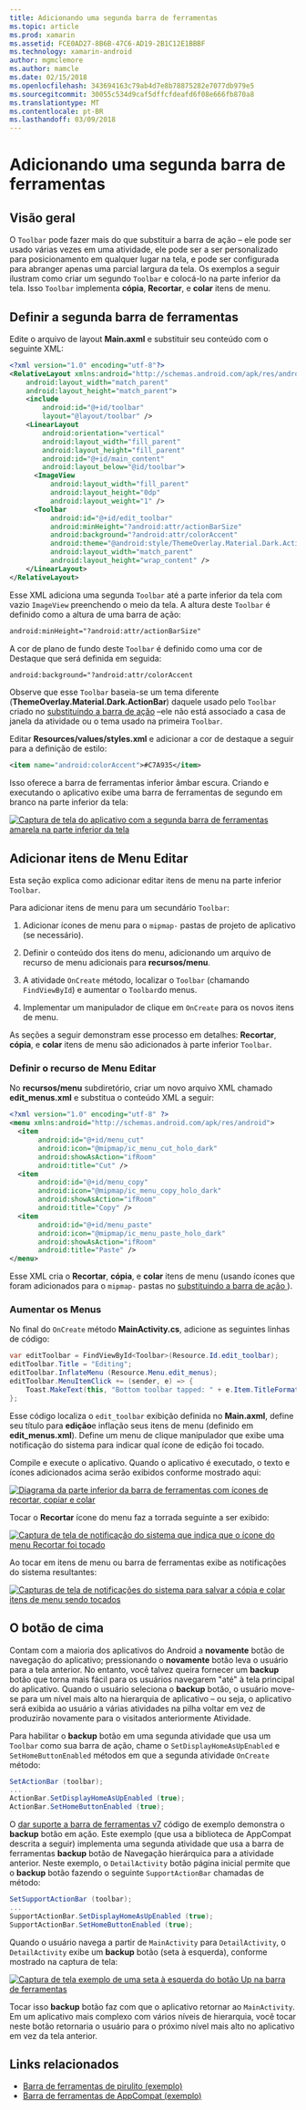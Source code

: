 ```yaml
---
title: Adicionando uma segunda barra de ferramentas
ms.topic: article
ms.prod: xamarin
ms.assetid: FCE0AD27-8B6B-47C6-AD19-2B1C12E1BBBF
ms.technology: xamarin-android
author: mgmclemore
ms.author: mamcle
ms.date: 02/15/2018
ms.openlocfilehash: 343694163c79ab4d7e8b78875282e7077db979e5
ms.sourcegitcommit: 30055c534d9caf5dffcfdeafd6f08e666fb870a8
ms.translationtype: MT
ms.contentlocale: pt-BR
ms.lasthandoff: 03/09/2018
---
```

# <a name="adding-a-second-toolbar"></a>Adicionando uma segunda barra de ferramentas


## <a name="overview"></a>Visão geral 

O `Toolbar` pode fazer mais do que substituir a barra de ação &ndash; ele pode ser usado várias vezes em uma atividade, ele pode ser a ser personalizado para posicionamento em qualquer lugar na tela, e pode ser configurada para abranger apenas uma parcial largura da tela. Os exemplos a seguir ilustram como criar um segundo `Toolbar` e colocá-lo na parte inferior da tela. Isso `Toolbar` implementa **cópia**, **Recortar**, e **colar** itens de menu. 


## <a name="define-the-second-toolbar"></a>Definir a segunda barra de ferramentas 

Edite o arquivo de layout **Main.axml** e substituir seu conteúdo com o seguinte XML:

```xml
<?xml version="1.0" encoding="utf-8"?>
<RelativeLayout xmlns:android="http://schemas.android.com/apk/res/android"
    android:layout_width="match_parent"
    android:layout_height="match_parent">
    <include
        android:id="@+id/toolbar"
        layout="@layout/toolbar" />
    <LinearLayout
        android:orientation="vertical"
        android:layout_width="fill_parent"
        android:layout_height="fill_parent"
        android:id="@+id/main_content"
        android:layout_below="@id/toolbar">
      <ImageView
          android:layout_width="fill_parent"
          android:layout_height="0dp"
          android:layout_weight="1" />
      <Toolbar
          android:id="@+id/edit_toolbar"
          android:minHeight="?android:attr/actionBarSize"
          android:background="?android:attr/colorAccent"
          android:theme="@android:style/ThemeOverlay.Material.Dark.ActionBar"
          android:layout_width="match_parent"
          android:layout_height="wrap_content" />
    </LinearLayout>
</RelativeLayout>
```

Esse XML adiciona uma segunda `Toolbar` até a parte inferior da tela com vazio `ImageView` preenchendo o meio da tela. A altura deste `Toolbar` é definido como a altura de uma barra de ação: 

```xml
android:minHeight="?android:attr/actionBarSize"
```

A cor de plano de fundo deste `Toolbar` é definido como uma cor de Destaque que será definida em seguida:

```xml
android:background="?android:attr/colorAccent
```

Observe que esse `Toolbar` baseia-se um tema diferente (**ThemeOverlay.Material.Dark.ActionBar**) daquele usado pelo `Toolbar` criado no [substituindo a barra de ação](~/android/user-interface/controls/tool-bar/replacing-the-action-bar.md) &ndash;ele não está associado a casa de janela da atividade ou o tema usado na primeira `Toolbar`.

Editar **Resources/values/styles.xml** e adicionar a cor de destaque a seguir para a definição de estilo: 

```xml
<item name="android:colorAccent">#C7A935</item>
```

Isso oferece a barra de ferramentas inferior âmbar escura. Criando e executando o aplicativo exibe uma barra de ferramentas de segundo em branco na parte inferior da tela: 

[![Captura de tela do aplicativo com a segunda barra de ferramentas amarela na parte inferior da tela](adding-a-second-toolbar-images/01-second-toolbar-sml.png)](adding-a-second-toolbar-images/01-second-toolbar.png#lightbox)


 
## <a name="add-edit-menu-items"></a>Adicionar itens de Menu Editar 

Esta seção explica como adicionar editar itens de menu na parte inferior `Toolbar`. 

Para adicionar itens de menu para um secundário `Toolbar`: 

1.  Adicionar ícones de menu para o `mipmap-` pastas de projeto de aplicativo (se necessário).

2.  Definir o conteúdo dos itens do menu, adicionando um arquivo de recurso de menu adicionais para **recursos/menu**. 

3.  A atividade `OnCreate` método, localizar o `Toolbar` (chamando `FindViewById`) e aumentar o `Toolbar`do menus.

4.  Implementar um manipulador de clique em `OnCreate` para os novos itens de menu. 

As seções a seguir demonstram esse processo em detalhes: **Recortar**, **cópia**, e **colar** itens de menu são adicionados à parte inferior `Toolbar`. 



### <a name="define-the-edit-menu-resource"></a>Definir o recurso de Menu Editar

No **recursos/menu** subdiretório, criar um novo arquivo XML chamado **edit_menus.xml** e substitua o conteúdo XML a seguir:

```xml
<?xml version="1.0" encoding="utf-8" ?>
<menu xmlns:android="http://schemas.android.com/apk/res/android">
  <item
       android:id="@+id/menu_cut"
       android:icon="@mipmap/ic_menu_cut_holo_dark"
       android:showAsAction="ifRoom"
       android:title="Cut" />
  <item
       android:id="@+id/menu_copy"
       android:icon="@mipmap/ic_menu_copy_holo_dark"
       android:showAsAction="ifRoom"
       android:title="Copy" />
  <item
       android:id="@+id/menu_paste"
       android:icon="@mipmap/ic_menu_paste_holo_dark"
       android:showAsAction="ifRoom"
       android:title="Paste" />
</menu>
```

Esse XML cria o **Recortar**, **cópia**, e **colar** itens de menu (usando ícones que foram adicionados para o `mipmap-` pastas no [substituindo a barra de ação ](~/android/user-interface/controls/tool-bar/replacing-the-action-bar.md)).



### <a name="inflate-the-menus"></a>Aumentar os Menus

No final do `OnCreate` método **MainActivity.cs**, adicione as seguintes linhas de código: 

```csharp
var editToolbar = FindViewById<Toolbar>(Resource.Id.edit_toolbar);
editToolbar.Title = "Editing";
editToolbar.InflateMenu (Resource.Menu.edit_menus);
editToolbar.MenuItemClick += (sender, e) => {
    Toast.MakeText(this, "Bottom toolbar tapped: " + e.Item.TitleFormatted, ToastLength.Short).Show();
};
```

Esse código localiza o `edit_toolbar` exibição definida no **Main.axml**, define seu título para **edição**e inflação seus itens de menu (definido em **edit_menus.xml**). Define um menu de clique manipulador que exibe uma notificação do sistema para indicar qual ícone de edição foi tocado. 

Compile e execute o aplicativo. Quando o aplicativo é executado, o texto e ícones adicionados acima serão exibidos conforme mostrado aqui: 

[![Diagrama da parte inferior da barra de ferramentas com ícones de recortar, copiar e colar](adding-a-second-toolbar-images/02-bottom-toolbar-sml.png)](adding-a-second-toolbar-images/02-bottom-toolbar.png#lightbox)

Tocar o **Recortar** ícone do menu faz a torrada seguinte a ser exibido: 

[![Captura de tela de notificação do sistema que indica que o ícone do menu Recortar foi tocado](adding-a-second-toolbar-images/03-bottom-tapped-sml.png)](adding-a-second-toolbar-images/03-bottom-tapped.png#lightbox)

Ao tocar em itens de menu ou barra de ferramentas exibe as notificações do sistema resultantes: 

[![Capturas de tela de notificações do sistema para salvar a cópia e colar itens de menu sendo tocados](adding-a-second-toolbar-images/04-menu-action-sml.png)](adding-a-second-toolbar-images/04-menu-action.png#lightbox)



## <a name="the-up-button"></a>O botão de cima 

Contam com a maioria dos aplicativos do Android a **novamente** botão de navegação do aplicativo; pressionando o **novamente** botão leva o usuário para a tela anterior.
No entanto, você talvez queira fornecer um **backup** botão que torna mais fácil para os usuários navegarem "até" à tela principal do aplicativo. Quando o usuário seleciona o **backup** botão, o usuário move-se para um nível mais alto na hierarquia de aplicativo &ndash; ou seja, o aplicativo será exibida ao usuário a várias atividades na pilha voltar em vez de produzirão novamente para o visitados anteriormente Atividade. 

Para habilitar o **backup** botão em uma segunda atividade que usa um `Toolbar` como sua barra de ação, chame o `SetDisplayHomeAsUpEnabled` e `SetHomeButtonEnabled` métodos em que a segunda atividade `OnCreate` método:

```csharp
SetActionBar (toolbar);
...
ActionBar.SetDisplayHomeAsUpEnabled (true);
ActionBar.SetHomeButtonEnabled (true);
```

O [dar suporte a barra de ferramentas v7](https://developer.xamarin.com/samples/monodroid/Supportv7/AppCompat/Toolbar/) código de exemplo demonstra o **backup** botão em ação. Este exemplo (que usa a biblioteca de AppCompat descrita a seguir) implementa uma segunda atividade que usa a barra de ferramentas **backup** botão de Navegação hierárquica para a atividade anterior. Neste exemplo, o `DetailActivity` botão página inicial permite que o **backup** botão fazendo o seguinte `SupportActionBar` chamadas de método: 

```csharp
SetSupportActionBar (toolbar);
...
SupportActionBar.SetDisplayHomeAsUpEnabled (true);
SupportActionBar.SetHomeButtonEnabled (true);
```

Quando o usuário navega a partir de `MainActivity` para `DetailActivity`, o `DetailActivity` exibe um **backup** botão (seta à esquerda), conforme mostrado na captura de tela:

[![Captura de tela exemplo de uma seta à esquerda do botão Up na barra de ferramentas](adding-a-second-toolbar-images/05-up-button-sml.png)](adding-a-second-toolbar-images/05-up-button.png#lightbox)

Tocar isso **backup** botão faz com que o aplicativo retornar ao `MainActivity`. Em um aplicativo mais complexo com vários níveis de hierarquia, você tocar neste botão retornaria o usuário para o próximo nível mais alto no aplicativo em vez da tela anterior. 



## <a name="related-links"></a>Links relacionados

- [Barra de ferramentas de pirulito (exemplo)](https://developer.xamarin.com/samples/monodroid/android5.0/Toolbar/)
- [Barra de ferramentas de AppCompat (exemplo)](https://developer.xamarin.com/samples/monodroid/Supportv7/AppCompat/Toolbar/)
